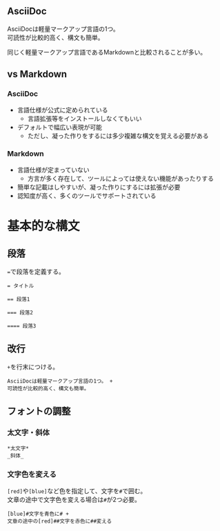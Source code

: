 ## AsciiDoc
AsciiDocは軽量マークアップ言語の1つ。  
可読性が比較的高く、構文も簡単。

同じく軽量マークアップ言語であるMarkdownと比較されることが多い。

## vs Markdown
### AsciiDoc
* 言語仕様が公式に定められている
  - 言語拡張等をインストールしなくてもいい
* デフォルトで幅広い表現が可能
  - ただし、凝った作りをするには多少複雑な構文を覚える必要がある

### Markdown
* 言語仕様が定まっていない
  - 方言が多く存在して、ツールによっては使えない機能があったりする
* 簡単な記載はしやすいが、凝った作りにするには拡張が必要
* 認知度が高く、多くのツールでサポートされている

# 基本的な構文
## 段落
`=`で段落を定義する。
```adoc
= タイトル

== 段落1

=== 段落2

==== 段落3
```

## 改行
`+`を行末につける。

```adoc
AsciiDocは軽量マークアップ言語の1つ。 +
可読性が比較的高く、構文も簡単。
```

## フォントの調整
### 太文字・斜体
```adoc
*太文字*
_斜体_
```

### 文字色を変える
`[red]`や`[blue]`など色を指定して、文字を`#`で囲む。  
文章の途中で文字色を変える場合は`#`が2つ必要。
```adoc
[blue]#文字を青色に# +
文章の途中の[red]##文字を赤色に##変える
```